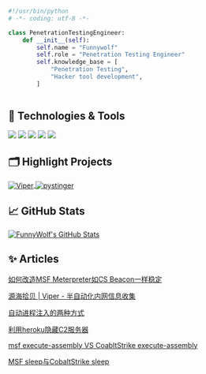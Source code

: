 
```python

#!/usr/bin/python
# -*- coding: utf-8 -*-

class PenetrationTestingEngineer:
    def __init__(self):
        self.name = "Funnywolf"
        self.role = "Penetration Testing Engineer"
        self.knowledge_base = [
            "Penetration Testing",
            "Hacker tool development",
        ]
        
```


## 🔧 Technologies & Tools

![](https://img.shields.io/badge/Code-Python-informational?style=flat&logo=python&logoColor=white&color=6aa6f8)
![](https://img.shields.io/badge/Code-JavaScript-informational?style=flat&logo=javascript&logoColor=white&color=6aa6f8)
![](https://img.shields.io/badge/Code-Ruby-informational?style=flat&logo=ruby&logoColor=white&color=6aa6f8)
![](https://img.shields.io/badge/Code-React-informational?style=flat&logo=react&logoColor=white&color=6aa6f8)
![](https://img.shields.io/badge/Tools-Docker-informational?style=flat&logo=docker&logoColor=white&color=6aa6f8)


## 🗂️ Highlight Projects
<a href="https://github.com/FunnyWolf/Viper">
  <img align="center" src="https://github-readme-stats.vercel.app/api/pin/?username=FunnyWolf&repo=Viper&show_icons=true&line_height=27&title_color=6aa6f8&text_color=8a919a&icon_color=6aa6f8&bg_color=0e1116" alt="Viper" />
</a>

<a href="https://github.com/FunnyWolf/pystinger">
  <img align="center" src="https://github-readme-stats.vercel.app/api/pin/?username=FunnyWolf&repo=pystinger&show_icons=true&line_height=27&title_color=6aa6f8&text_color=8a919a&icon_color=6aa6f8&bg_color=0e1116" alt="pystinger" />
</a>


## &#x1f4c8; GitHub Stats
<a href="https://github.com/FunnyWolf/Funnywolf">
  <img align="center" src="https://github-readme-stats.vercel.app/api?username=FunnyWolf&show_icons=true&line_height=27&count_private=true&title_color=6aa6f8&text_color=8a919a&icon_color=6aa6f8&bg_color=0e1116" alt="FunnyWolf's GitHub Stats" />
</a>

## ✨ Articles

[如何改造MSF Meterpreter如CS Beacon一样稳定](https://mp.weixin.qq.com/s?__biz=MzIwMDk1MjMyMg==&mid=2247486452&idx=1&sn=d7f03f0c5c2b74761dc96ec0f45aa26d&chksm=96f41499a1839d8f780e0ed9064ddd6b03ba7fa3134ef27c53aa7db78c1d5ecdab5b3e6eeeb1&mpshare=1&scene=1&srcid=0528WSc0ANUilaVGlKzZFRj9&sharer_sharetime=1622182315557&sharer_shareid=d3f8815414c11c2ab7332d42d6c9ef3e&exportkey=AcVpq58TeJpOo9vBL%2BvBHwI%3D&pass_ticket=mFLZrvMIrcrnBBwQOB8rcHcdVItDAYkrfgjAYulbrivV%2BVaQ5iQ7GiLL5qiVP3Ak&wx_header=0#rd)

[源海拾贝 | Viper - 半自动化内网信息收集](https://www.anquanke.com/post/id/231501)

[自动进程注入的两种方式](https://www.anquanke.com/post/id/231489)

[利用heroku隐藏C2服务器](https://www.anquanke.com/post/id/220868)

[msf execute-assembly VS CoabltStrike execute-assembly](https://www.anquanke.com/post/id/220456)

[MSF sleep与CobaltStrike sleep](https://www.anquanke.com/post/id/216363)




